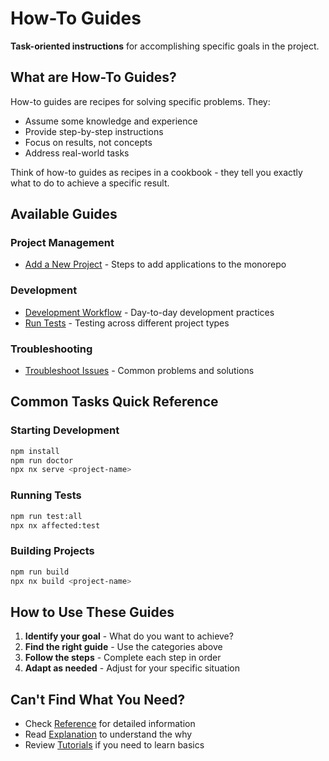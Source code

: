 # How-To Guides

**Task-oriented instructions** for accomplishing specific goals in the project.

## What are How-To Guides?

How-to guides are recipes for solving specific problems. They:

- Assume some knowledge and experience
- Provide step-by-step instructions
- Focus on results, not concepts
- Address real-world tasks

Think of how-to guides as recipes in a cookbook - they tell you exactly what to do to achieve a specific result.

## Available Guides

### Project Management

- [Add a New Project](./add-new-project.md) - Steps to add applications to the monorepo

### Development

- [Development Workflow](./development-workflow.md) - Day-to-day development practices
- [Run Tests](./run-tests.md) - Testing across different project types

### Troubleshooting

- [Troubleshoot Issues](./troubleshoot-issues.md) - Common problems and solutions

## Common Tasks Quick Reference

### Starting Development

```bash
npm install
npm run doctor
npx nx serve <project-name>
```

### Running Tests

```bash
npm run test:all
npx nx affected:test
```

### Building Projects

```bash
npm run build
npx nx build <project-name>
```

## How to Use These Guides

1. **Identify your goal** - What do you want to achieve?
2. **Find the right guide** - Use the categories above
3. **Follow the steps** - Complete each step in order
4. **Adapt as needed** - Adjust for your specific situation

## Can't Find What You Need?

- Check [Reference](../reference/) for detailed information
- Read [Explanation](../explanation/) to understand the why
- Review [Tutorials](../tutorials/) if you need to learn basics
